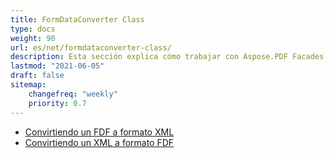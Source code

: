 ```yaml
---
title: FormDataConverter Class
type: docs
weight: 90
url: es/net/formdataconverter-class/
description: Esta sección explica cómo trabajar con Aspose.PDF Facades utilizando la clase FormDataConverter.
lastmod: "2021-06-05"
draft: false
sitemap:
    changefreq: "weekly"
    priority: 0.7
---
```


- [Convirtiendo un FDF a formato XML](/pdf/net/converting-an-fdf-to-xml-format/)
- [Convirtiendo un XML a formato FDF](/pdf/net/converting-an-xml-to-fdf-format/)